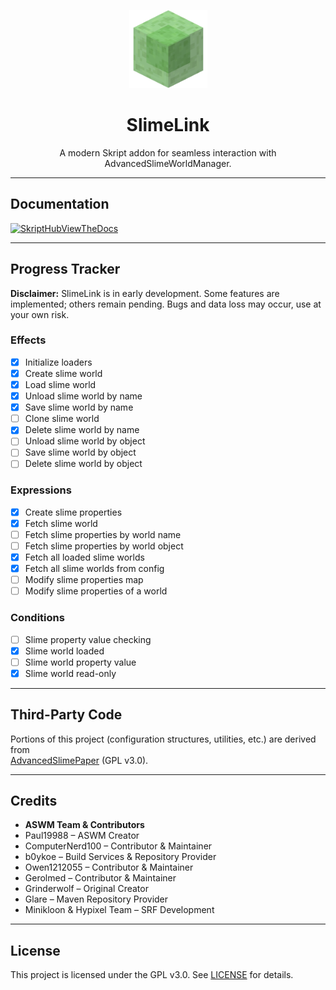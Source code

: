 <p align="center"><img width="125px" src="./public/SlimeBlock.png" alt="SlimeLink Logo"></p>

<h1 align="center">SlimeLink</h1>
<p align="center">A modern Skript addon for seamless interaction with AdvancedSlimeWorldManager.</p>

---

## Documentation

[![SkriptHubViewTheDocs](http://skripthub.net/static/addon/ViewTheDocsButton.png)](http://skripthub.net/docs/?addon=SlimeLink)

---

## Progress Tracker

**Disclaimer:** SlimeLink is in early development. Some features are implemented; others remain pending. Bugs and data loss may occur, use at your own risk.

### Effects
- [x] Initialize loaders
- [x] Create slime world
- [x] Load slime world
- [x] Unload slime world by name
- [x] Save slime world by name
- [ ] Clone slime world
- [x] Delete slime world by name
- [ ] Unload slime world by object
- [ ] Save slime world by object
- [ ] Delete slime world by object

### Expressions
- [x] Create slime properties
- [x] Fetch slime world
- [ ] Fetch slime properties by world name
- [ ] Fetch slime properties by world object
- [x] Fetch all loaded slime worlds
- [x] Fetch all slime worlds from config
- [ ] Modify slime properties map
- [ ] Modify slime properties of a world

### Conditions
- [ ] Slime property value checking
- [x] Slime world loaded
- [ ] Slime world property value
- [x] Slime world read-only

---

## Third-Party Code

Portions of this project (configuration structures, utilities, etc.) are derived from  
[AdvancedSlimePaper](https://github.com/InfernalSuite/AdvancedSlimePaper) (GPL v3.0).

---

## Credits

- **ASWM Team & Contributors**
- Paul19988 – ASWM Creator
- ComputerNerd100 – Contributor & Maintainer
- b0ykoe – Build Services & Repository Provider
- Owen1212055 – Contributor & Maintainer
- Gerolmed – Contributor & Maintainer
- Grinderwolf – Original Creator
- Glare – Maven Repository Provider
- Minikloon & Hypixel Team – SRF Development

---

## License

This project is licensed under the GPL v3.0. See [LICENSE](https://github.com/danielmillar/SlimeLink/blob/main/LICENSE) for details.
